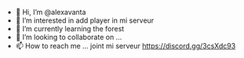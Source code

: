 - 👋 Hi, I’m @alexavanta
- 👀 I’m interested in add player in mi serveur
- 🌱 I’m currently learning the forest
- 💞️ I’m looking to collaborate on ...
- 📫 How to reach me ...
joint mi serveur https://discord.gg/3csXdc93
<!---
alexavanta/alexavanta is a ✨ special ✨ repository because its `README.md` (this file) appears on your GitHub profile.
You can click the Preview link to take a look at your changes.
--->
